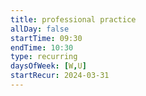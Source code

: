 ```yaml
---
title: professional practice
allDay: false
startTime: 09:30
endTime: 10:30
type: recurring
daysOfWeek: [W,U]
startRecur: 2024-03-31
---
```

